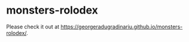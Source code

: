 # monsters-rolodex

Please check it out at https://georgeradugradinariu.github.io/monsters-rolodex/.
